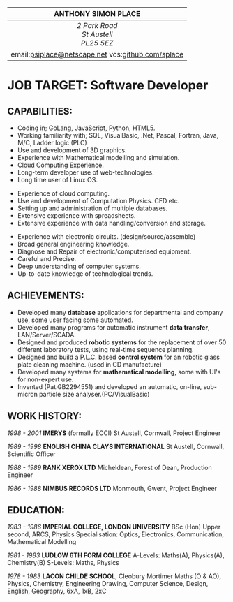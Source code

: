 |**ANTHONY SIMON PLACE**|
|:---:|
|<address>2 Park Road<br>St Austell<br>PL25 5EZ</address>|
|email:<a href="mailto:psiplace@netscape.net?Subject=CV">psiplace@netscape.net</a> vcs:<a href="https:/github.com/splace">github.com/splace</a>|
  
<!--# JOB TARGET: __<<job target>>__-->
# JOB TARGET: __Software Developer__
<!--# JOB TARGET: __IT Support Technician__-->
<!--# JOB TARGET: __Lab Technician__ -->
<!--# JOB TARGET: __Administrator__ -->
<!--# JOB TARGET: __IT Application Lead__-->
<!--# JOB TARGET: __Mechanical R&D Engineer__-->
## CAPABILITIES:

<!--* Experience in fabrication/machining.-->
* Coding in; GoLang, JavaScript, Python, HTML5.
* Working familiarity with; SQL, VisualBasic, .Net, Pascal, Fortran, Java, M/C, Ladder logic (PLC)
* Use and development of 3D graphics.
* Experience with Mathematical modelling and simulation.
* Cloud Computing Experience.
* Long-term developer use of web-technologies.
* Long time user of Linux OS.
<!--* Google Cloud Certified.-->
* Experience of cloud computing.
* Use and development of Computation Physics. CFD etc. 
* Setting up and administration of multiple databases. 
* Extensive experience with spreadsheets. 
* Extensive experience with data handling/conversion and storage. 
<!--* Experience with, and development of, wide range of automated lab equipment.-->
<!--* Manual laboratory testing chemical & physical.-->
* Experience with electronic circuits. (design/source/assemble)
* Broad general engineering knowledge.
* Diagnose and Repair of electronic/computerised equipment.
* Careful and Precise.
* Deep understanding of computer systems.
* Up-to-date knowledge of technological trends.

## ACHIEVEMENTS:
  
* Developed many **database** applications for departmental and company use, some user facing some automated.
* Developed many programs for automatic instrument **data transfer**, LAN/Server/SCADA.
* Designed and produced **robotic systems** for the replacement of over 50 different laboratory tests, using real-time sequence planning.
* Designed and build a P.L.C. based **control system** for an robotic glass plate cleaning machine. (used in CD manufacture) 
* Developed many systems for **mathematical modelling**, some with UI's for non-expert use.
* Invented (Pat.GB2294551) and developed an automatic, on-line, sub-micron particle size analyser.(PC/VisualBasic)


## WORK HISTORY:
  
*1998 - 2001* **IMERYS** (formally ECCI)
St Austell, Cornwall,
Project Engineer
  
*1989 - 1998* **ENGLISH CHINA CLAYS INTERNATIONAL**
St Austell, Cornwall,
Scientific Officer
  
*1988 - 1989* **RANK XEROX LTD**
Micheldean, Forest of Dean,
Production Engineer
  
*1986 - 1988* **NIMBUS RECORDS LTD**
Monmouth, Gwent,
Project Engineer
  
## EDUCATION:
  
*1983 - 1986* **IMPERIAL COLLEGE, LONDON UNIVERSITY**
BSc (Hon) Upper second, ARCS, Physics
Specialisation: Optics, Electronics, Communication, Mathematical Modelling
  
*1981 - 1983* **LUDLOW 6TH FORM COLLEGE**
A-Levels: Maths(A), Physics(A), Chemistry(B) S-Levels: Maths, Physics
  
*1978 - 1983* **LACON CHILDE SCHOOL**, Cleobury Mortimer
Maths (O & AO), Physics, Chemistry, Engineering Drawing, Computer Science, Design, English, Geography, 6xA, 1xB, 2xC
